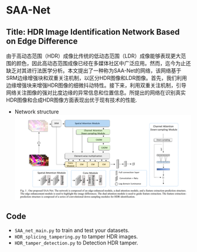 # SAA-Net

## Title: HDR Image Identification Network Based on Edge Difference

由于高动态范围（HDR）成像比传统的低动态范围（LDR）成像能够表现更大范围的颜色，因此高动态范围成像已经在多媒体社区中广泛应用。然而，迄今为止还缺乏对其进行法医学分析。本文提出了一种称为SAA-Net的网络，该网络基于SRM边缘增强块和双重关注机制，以区分HDR图像和LDR图像。首先，我们利用边缘增强块来增强HDR图像的细微抖动特性。接下来，利用双重关注机制，引导网络关注图像的强对比度边缘的异常信息和位置信息。所提出的网络在识别真实HDR图像和合成HDR图像方面表现出优于现有技术的性能.

- Network structure
  ![](https://github.com/yrs97/SAA-Net/blob/main/image/SAA-Net.png)

## Code
  - `SAA_net_main.py` to train and test your datasets.
  - `HDR_splicing_tampering.py` to tamper HDR images.
  - `HDR_tamper_detection.py` to Detection HDR tamper.
